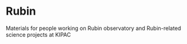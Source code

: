 # Rubin
Materials for people working on Rubin observatory and Rubin-related science projects at KIPAC
